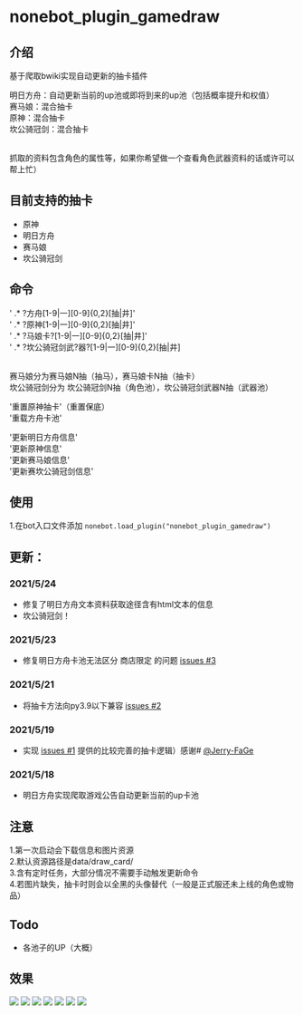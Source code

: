 # nonebot_plugin_gamedraw

## 介绍
基于爬取bwiki实现自动更新的抽卡插件

明日方舟：自动更新当前的up池或即将到来的up池（包括概率提升和权值）<br>
赛马娘：混合抽卡<br>
原神：混合抽卡<br>
坎公骑冠剑：混合抽卡<br><br>

抓取的资料包含角色的属性等，如果你希望做一个查看角色武器资料的话或许可以帮上忙）

## 目前支持的抽卡
* 原神
* 明日方舟
* 赛马娘
* 坎公骑冠剑

## 命令
'   .* ?方舟[1-9|一][0-9]{0,2}[抽|井]'  <br>
'   .* ?原神[1-9|一][0-9]{0,2}[抽|井]'  <br>
'   .* ?马娘卡?[1-9|一][0-9]{0,2}[抽|井]'  <br>
'   .* ?坎公骑冠剑武?器?[1-9|一][0-9]{0,2}[抽|井]<br><br>

赛马娘分为赛马娘N抽（抽马），赛马娘卡N抽（抽卡）<br>
坎公骑冠剑分为 坎公骑冠剑N抽（角色池），坎公骑冠剑武器N抽（武器池）

'重置原神抽卡'（重置保底）<br>
'重载方舟卡池'<br>

'更新明日方舟信息'<br>
'更新原神信息'<br>
'更新赛马娘信息'<br>
'更新赛坎公骑冠剑信息'<br>

## 使用
  1.在bot入口文件添加
    ```
    nonebot.load_plugin("nonebot_plugin_gamedraw")
    ```
    
## 更新：
### 2021/5/24
  * 修复了明日方舟文本资料获取途径含有html文本的信息
  * 坎公骑冠剑！
### 2021/5/23
  * 修复明日方舟卡池无法区分 商店限定 的问题 [issues #3](https://github.com/HibiKier/nonebot_plugin_gamedraw/issues/3)
### 2021/5/21
  * 将抽卡方法向py3.9以下兼容 [issues #2](https://github.com/HibiKier/nonebot_plugin_gamedraw/issues/2)
### 2021/5/19
  * 实现 [issues #1](https://github.com/HibiKier/nonebot_plugin_gamedraw/issues/1) 提供的比较完善的抽卡逻辑）感谢# [@Jerry-FaGe](https://github.com/Jerry-FaGe)
### 2021/5/18
  * 明日方舟实现爬取游戏公告自动更新当前的up卡池
  

## 注意
1.第一次启动会下载信息和图片资源<br>
2.默认资源路径是data/draw_card/  <br>
3.含有定时任务，大部分情况不需要手动触发更新命令<br>
4.若图片缺失，抽卡时则会以全黑的头像替代（一般是正式服还未上线的角色或物品）

## Todo

  * 各池子的UP（大概）

## 效果
![](https://github.com/HibiKier/nonebot_plugin_gamedraw/blob/main/docs/0.png)
![](https://raw.githubusercontent.com/HibiKier/nonebot_plugin_gamedraw/main/docs/CM85%40%5B6TG%25%25SEZ5%24T%7DH5A73.png)
![](https://github.com/HibiKier/nonebot_plugin_gamedraw/blob/main/docs/1.png)
![](https://github.com/HibiKier/nonebot_plugin_gamedraw/blob/main/docs/2.png)
![](https://github.com/HibiKier/nonebot_plugin_gamedraw/blob/main/docs/3.png)
![](https://github.com/HibiKier/nonebot_plugin_gamedraw/blob/main/docs/5.png)
![](https://github.com/HibiKier/nonebot_plugin_gamedraw/blob/main/docs/6.png)

